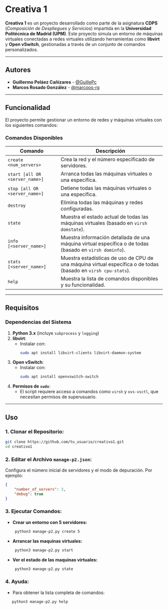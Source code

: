 # Creativa 1

**Creativa 1** es un proyecto desarrollado como parte de la asignatura **CDPS** (*Composición de Despliegues y Servicios*) impartida en la **Universidad Politécnica de Madrid (UPM)**. Este proyecto simula un entorno de máquinas virtuales conectadas a redes virtuales utilizando herramientas como **libvirt** y **Open vSwitch**, gestionadas a través de un conjunto de comandos personalizados.

---

## Autores

- **Guillermo Peláez Cañizares** - [@GuillePc](https://github.com/GuillePc)
- **Marcos Rosado González** - [@marcoos-rg](https://github.com/marcoos-rg)

---

## Funcionalidad

El proyecto permite gestionar un entorno de redes y máquinas virtuales con los siguientes comandos:

### Comandos Disponibles

| Comando                          | Descripción                                                                                   |
|----------------------------------|-----------------------------------------------------------------------------------------------|
| `create <num_servers>`           | Crea la red y el número especificado de servidores.                                           |
| `start [all OR <server_name>]`      | Arranca todas las máquinas virtuales o una específica.                                        |
| `stop [all OR <server_name>]`       | Detiene todas las máquinas virtuales o una específica.                                        |
| `destroy`                        | Elimina todas las máquinas y redes configuradas.                                              |
| `state`                          | Muestra el estado actual de todas las máquinas virtuales (basado en `virsh domstate`).        |
| `info [<server_name>]`           | Muestra información detallada de una máquina virtual específica o de todas (basado en `virsh dominfo`). |
| `stats [<server_name>]`          | Muestra estadísticas de uso de CPU de una máquina virtual específica o de todas (basado en `virsh cpu-stats`). |
| `help`                           | Muestra la lista de comandos disponibles y su funcionalidad.                                  |

---

## Requisitos

### Dependencias del Sistema

1. **Python 3.x** (incluye `subprocess` y `logging`)
2. **libvirt**:
   - Instalar con:
     ```bash
     sudo apt install libvirt-clients libvirt-daemon-system
     ```
3. **Open vSwitch**:
   - Instalar con:
     ```bash
     sudo apt install openvswitch-switch
     ```
4. **Permisos de `sudo`**:
   - El script requiere acceso a comandos como `virsh` y `ovs-vsctl`, que necesitan permisos de superusuario.

---

## Uso

### 1. **Clonar el Repositorio**:
   ```bash
   git clone https://github.com/tu_usuario/creativa1.git
   cd creativa1
  ```
### 2. **Editar el Archivo `manage-p2.json`:**

Configura el número inicial de servidores y el modo de depuración. Por ejemplo:
```json
{
    "number_of_servers": 3,
    "debug": true
}
```
### 3. **Ejecutar Comandos:**
* **Crear un entorno con 5 servidores:**
  ```bash
   python3 manage-p2.py create 5
  ```
* **Arrancar las maquinas virtuales:**
  ```bash
   python3 manage-p2.py start
  ```
* **Ver el estado de las maquinas virtuales:**
  ```bash
   python3 manage-p2.py state
  ```
### 4. **Ayuda:**
* Para obtener la lista completa de comandos: 
```bash
   python3 manage-p2.py help
  ```
